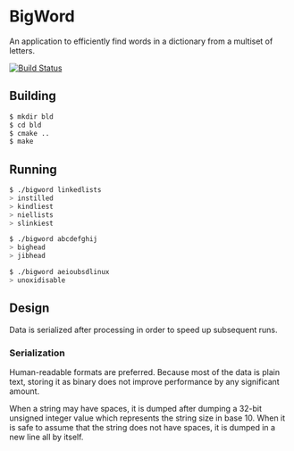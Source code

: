 # BigWord

An application to efficiently find words in a dictionary from a multiset of letters.

[![Build Status](https://travis-ci.org/mafagafogigante/bigword.svg?branch=travis)](https://travis-ci.org/mafagafogigante/bigword)

## Building

```bash
$ mkdir bld 
$ cd bld
$ cmake ..
$ make
```

## Running

```bash
$ ./bigword linkedlists
> instilled
> kindliest
> niellists
> slinkiest

$ ./bigword abcdefghij
> bighead
> jibhead

$ ./bigword aeioubsdlinux
> unoxidisable
```

## Design

Data is serialized after processing in order to speed up subsequent runs.

### Serialization

Human-readable formats are preferred. Because most of the data is plain text,
storing it as binary does not improve performance by any significant amount.

When a string may have spaces, it is dumped after dumping a 32-bit unsigned
integer value which represents the string size in base 10. When it is safe to
assume that the string does not have spaces, it is dumped in a new line all by
itself.
